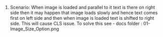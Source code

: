 
1. Scenario: When image is loaded and parallel to it text is there on right side 
then it may happen that image loads slowly and hence text comes first on left side
and then when image is loaded text is shifted to right side. This will cause CLS issue.
To solve this see - docs folder : 01-Image_Size_Option.png

